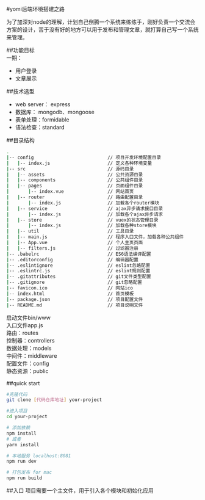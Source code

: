 #yomi后端环境搭建之路

为了加深对node的理解，计划自己倒腾一个系统来练练手，刚好负责一个交流会方案的设计，苦于没有好的地方可以用于发布和管理文章，就打算自己写一个系统来管理。   

##功能目标    
一期：

* 用户登录
* 文章展示


##技术选型   

* web server： express
* 数据库： mongodb、mongoose
* 表单处理：formidable
* 语法检查：standard

##目录结构

``` bash
.
|-- config                           // 项目开发环境配置目录
|   |-- index.js                     // 定义各种环境变量
|-- src                              // 源码目录
|   |-- assets                       // 公共资源目录
|   |-- components                   // 公共组件目录
|   |-- pages                        // 页面组件目录
|       |-- index.vue                // 网站首页
|   |-- router                       // 路由配置目录
|       |-- index.js                 // 加载各个router模块
|   |-- service                      // ajax异步请求接口目录
|       |-- index.js                 // 加载各个ajax异步请求
|   |-- store                        // vuex的状态管理目录
|       |-- index.js                 // 加载各种store模块
|   |-- util                         // 工具目录
|   |-- main.js                      // 程序入口文件，加载各种公共组件
|   |-- App.vue                      // 个人主页页面
|   |-- filters.js                   // 过滤器注册
|-- .babelrc                         // ES6语法编译配置
|-- .editorconfig                    // 编辑器配置
|-- .eslintignore                    // eslint忽略配置
|-- .eslintrc.js                     // eslint规则配置
|-- .gitattributes                   // git文件类型配置
|-- .gitignore                       // git忽略配置
|-- favicon.ico                      // 网站ico
|-- index.html                       // 首页模板
|-- package.json                     // 项目配置文件
|-- README.md                        // 项目说明文件


```

启动文件bin/www  
入口文件app.js   
路由：routes   
控制器：controllers     
数据处理：models     
中间件：middleware  
配置文件：config     
静态资源：public 

##quick start

``` bash
#克隆代码
git clone [代码仓库地址] your-project

#进入项目
cd your-project

# 添加依赖
npm install
# 或者
yarn install

# 本地服务 localhost:8081
npm run dev

# 打包发布 for mac
npm run build

```

##入口
项目需要一个主文件，用于引入各个模块和初始化应用